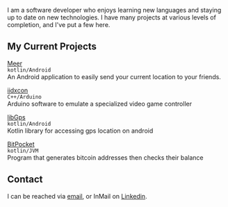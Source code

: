 I am a software developer who enjoys learning new languages and staying up to date on new technologies. I have many projects at various levels of completion, and I've put a few here. 

## My Current Projects

[Meer](/meer/index.md)<br> 
`kotlin/Android`<br>
An Android application to easily send your 
current location to your friends.

[iidxcon](/iidxcon/index.md)<br> 
`C++/Arduino`<br>
Arduino software to emulate a specialized 
video game controller

[libGps](/libGps/index.md)<br> 
`kotlin/Android`<br>
Kotlin library for accessing gps location 
on android

[BitPocket](/BitPocket/index.md)<br> 
`kotlin/JVM`<br>
Program that generates bitcoin addresses then 
checks their balance

## Contact

I can be reached via [email](mailto:afrise@gmail.com), or InMail on [Linkedin](https://linkedin.com/in/afrise).
